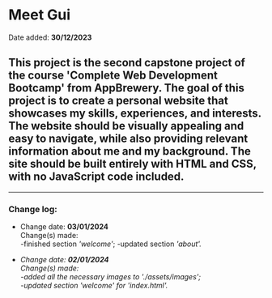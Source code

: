 # <h1>Meet Gui</h1>

<p>Date added: <b>30/12/2023</b></p>
<h2>This project is the second capstone project of the course <b>'Complete Web Development Bootcamp'</b> from AppBrewery.
The goal of this project is to create a personal website that showcases my skills, experiences, and interests. The website should be visually appealing and easy to navigate, while also providing relevant information about me and my background. The site should be built entirely with HTML and CSS, with no JavaScript code included.</h2>
<hr/>
<h3>Change log:</h3>
<ul>
  <li>
    <p>
      Change date: <b>03/01/2024</b> <br/>
      Change(s) made: <br/>
      -finished section <em>'welcome'</em>;
      -updated section <em>'about'.
    </p>
  </li>
  <li>
    <p>
      Change date: <b>02/01/2024</b> <br/>
      Change(s) made: <br/>
      -added all the necessary images to <em>'./assets/images'</em>;<br>
      -updated section <em>'welcome'</em> for <em>'index.html'</em>.
    </p>
  </li>
</ul>
